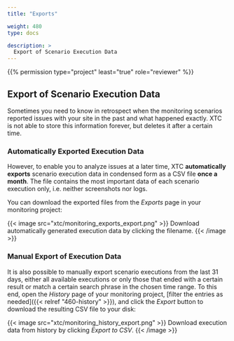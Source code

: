 ```yaml
---
title: "Exports"

weight: 480
type: docs

description: >
  Export of Scenario Execution Data
---
```


{{% permission type="project" least="true" role="reviewer" %}}

## Export of Scenario Execution Data

Sometimes you need to know in retrospect when the monitoring scenarios reported issues with your site in the past and what happened exactly. XTC is not able to store this information forever, but deletes it after a certain time. 

### Automatically Exported Execution Data

However, to enable you to analyze issues at a later time, XTC **automatically exports** scenario execution data in condensed form as a CSV file **once a month**. The file contains the most important data of each scenario execution only, i.e. neither screenshots nor logs. 

You can download the exported files from the _Exports_ page in your monitoring project:

{{< image src="xtc/monitoring_exports_export.png" >}}
Download automatically generated execution data by clicking the filename.
{{< /image >}}  

### Manual Export of Execution Data

It is also possible to manually export scenario executions from the last 31 days, either all available executions or only those that ended with a certain result or match a certain search phrase in the chosen time range. To this end, open the _History_ page of your monitoring project, [filter the entries as needed]({{< relref "460-history" >}}), and click the _Export_ button to download the resulting CSV file to your disk:

{{< image src="xtc/monitoring_history_export.png" >}}
Download execution data from history by clicking _Export to CSV_.
{{< /image >}}  


